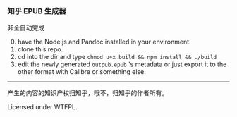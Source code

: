 ### 知乎 EPUB 生成器

非全自动完成

0. have the Node.js and Pandoc installed in your environment.
1. clone this repo.
2. cd into the dir and type `chmod u+x build && npm install && ./build`
3. edit the newly generated `outpub.epub` 's metadata or just export it to the other format with Calibre or something else.

---

产生的内容的知识产权归知乎，哦不，归知乎的作者所有。

Licensed under WTFPL.
